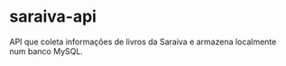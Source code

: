 # saraiva-api
API que coleta informações de livros da Saraiva e armazena localmente num banco MySQL.
